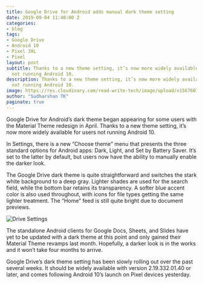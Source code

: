 ```yaml
---
title: Google Drive for Android adds manual dark theme setting
date: 2019-09-04 11:48:00 Z
categories:
- blog
tags:
- Google Drive
- Android 10
- Pixel 3XL
- Pixel
layout: post
subtitle: Thanks to a new theme setting, it’s now more widely available for users
  not running Android 10.
description: Thanks to a new theme setting, it’s now more widely available for users
  not running Android 10.
image: https://res.cloudinary.com/read-write-tech/image/upload/v1567607406/google_drive_dark_logo_1_bni9my.jpg
author: "Sudharshan TK"
paginate: true
---
```


Google Drive for Android’s dark theme began appearing for some users with the Material Theme redesign in April. Thanks to a new theme setting, it’s now more widely available for users not running Android 10.

In Settings, there is a new “Choose theme” menu that presents the three standard options for Android apps: Dark, Light, and Set by Battery Saver. It’s set to the latter by default, but users now have the ability to manually enable the darker look.

The Google Drive dark theme is quite straightforward and switches the stark white background to a deep gray. Lighter shades are used for the search field, while the bottom bar retains its transparency. A softer blue accent color is also used throughout, with icons for file types getting the same lighter treatment. The “Home” feed is still quite bright due to document previews.

![Drive Settings](https://res.cloudinary.com/read-write-tech/image/upload/v1567607486/google-drive-dark-theme-setting-3_a1kjao.png "Google Drive Android")

The standalone Android clients for Google Docs, Sheets, and Slides have yet to be updated with a dark theme at this point and only gained their Material Theme revamps last month. Hopefully, a darker look is in the works and it won’t take four months to arrive.

Google Drive’s dark theme setting has been slowly rolling out over the past several weeks. It should be widely available with version 2.19.332.01.40 or later, and comes following Android 10’s launch on Pixel devices yesterday.
